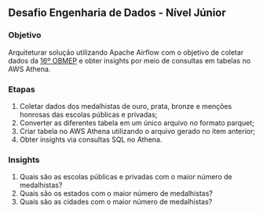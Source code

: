 ## Desafio Engenharia de Dados - Nível Júnior

### Objetivo
Arquiteturar solução utilizando Apache Airflow com o objetivo de coletar dados da [16º OBMEP](http://premiacao.obmep.org.br/16aobmep/mapa.htm) e obter insights por meio de consultas em tabelas no AWS Athena.

### Etapas

1. Coletar dados dos medalhistas de ouro, prata, bronze e menções honrosas das escolas públicas e privadas;
2. Converter as diferentes tabela em um único arquivo no formato parquet;
3. Criar tabela no AWS Athena utilizando o arquivo gerado no item anterior;
4. Obter insights via consultas SQL no Athena.

### Insights

1. Quais são as escolas públicas e privadas com o maior número de medalhistas?
2. Quais são os estados com o maior número de medalhistas?
3. Quais são as cidades com o maior número de medalhistas?
